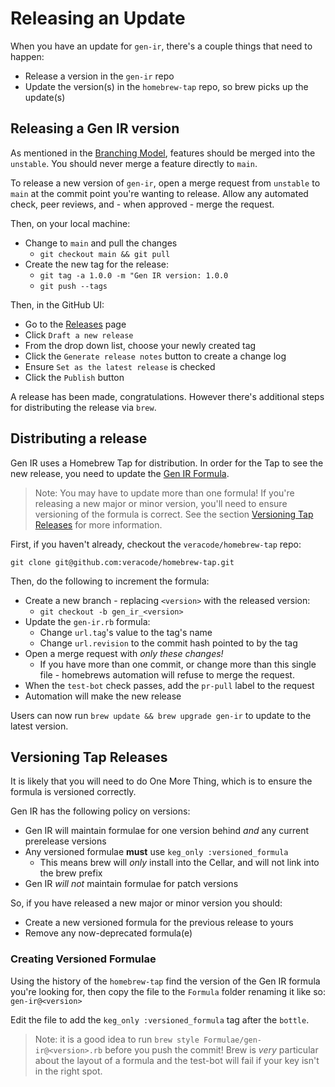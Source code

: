 # Releasing an Update

When you have an update for `gen-ir`, there's a couple things that need to happen:

- Release a version in the `gen-ir` repo
- Update the version(s) in the `homebrew-tap` repo, so brew picks up the update(s)

## Releasing a Gen IR version

As mentioned in the [Branching Model](branching_model.md), features should be merged into the `unstable`. You should never merge a feature directly to `main`.

To release a new version of `gen-ir`, open a merge request from `unstable` to `main` at the commit point you're wanting to release. Allow any automated check, peer reviews, and - when approved - merge the request.

Then, on your local machine:

- Change to `main` and pull the changes
  - `git checkout main && git pull`
- Create the new tag for the release:
  - `git tag -a 1.0.0 -m "Gen IR version: 1.0.0`
  - `git push --tags`

Then, in the GitHub UI:

- Go to the [Releases](https://github.com/veracode/gen-ir/releases) page
- Click `Draft a new release`
- From the drop down list, choose your newly created tag
- Click the `Generate release notes` button to create a change log
- Ensure `Set as the latest release` is checked
- Click the `Publish` button

A release has been made, congratulations. However there's additional steps for distributing the release via `brew`.

## Distributing a release

Gen IR uses a Homebrew Tap for distribution. In order for the Tap to see the new release, you need to update the [Gen IR Formula](https://github.com/veracode/homebrew-tap/blob/main/Formula/gen-ir.rb).

> Note: You may have to update more than one formula! If you're releasing a new major or minor version, you'll need to ensure versioning of the formula is correct. See the section [Versioning Tap Releases](#versioning-tap-releases) for more information.

First, if you haven't already, checkout the `veracode/homebrew-tap` repo:

```shell
git clone git@github.com:veracode/homebrew-tap.git
```

Then, do the following to increment the formula:

- Create a new branch - replacing `<version>` with the released version:
  - `git checkout -b gen_ir_<version>`
- Update the `gen-ir.rb` formula:
  - Change `url.tag`'s value to the tag's name
  - Change `url.revision` to the commit hash pointed to by the tag
- Open a merge request with _only these changes!_
  - If you have more than one commit, or change more than this single file - homebrews automation will refuse to merge the request.
- When the `test-bot` check passes, add the `pr-pull` label to the request
- Automation will make the new release

Users can now run `brew update && brew upgrade gen-ir` to update to the latest version.

## Versioning Tap Releases

It is likely that you will need to do One More Thing, which is to ensure the formula is versioned correctly.

Gen IR has the following policy on versions:

- Gen IR will maintain formulae for one version behind _and_ any current prerelease versions
- Any versioned formulae **must** use `keg_only :versioned_formula`
  - This means brew will _only_ install into the Cellar, and will not link into the brew prefix
- Gen IR _will not_ maintain formulae for patch versions

So, if you have released a new major or minor version you should:

- Create a new versioned formula for the previous release to yours
- Remove any now-deprecated formula(e)

### Creating Versioned Formulae

Using the history of the `homebrew-tap` find the version of the Gen IR formula you're looking for, then copy the file to the `Formula` folder renaming it like so: `gen-ir@<version>`

Edit the file to add the `keg_only :versioned_formula` tag after the `bottle`.

> Note: it is a good idea to run `brew style Formulae/gen-ir@<version>.rb` before you push the commit! Brew is _very_ particular about the layout of a formula and the test-bot will fail if your key isn't in the right spot.
